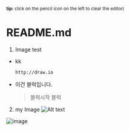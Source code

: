 <sup style="display: inline-block;">**tip:** click on the pencil icon on the left to clear the editor)</sup>
# README.md

1. Image test
  - kk
    ```
    http://draw.io
    ```
    
  - 이건 블럭입니다.
    >블럭시작
    >블럭
2. my Image
   ![Alt text](https://github.com/algok2/algok2/assets/44625038/195ad4d9-a6d5-439a-8292-1d3843e6e111)
   
![image](https://github.com/algok2/algok2/assets/44625038/195ad4d9-a6d5-439a-8292-1d3843e6e111)
